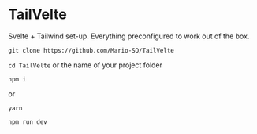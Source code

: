 # TailVelte
Svelte + Tailwind set-up. Everything preconfigured to work out of the box.

```git clone https://github.com/Mario-SO/TailVelte```

```cd TailVelte``` or the name of your project folder

```npm i``` 

or 

```yarn```

```npm run dev```
